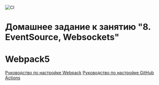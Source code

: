 ![CI](https://github.com/sdw200t/ws-frontend/actions/workflows/web.yml/badge.svg)

# Домашнее задание к занятию "8. EventSource, Websockets"


# Webpack5

[Руководство по настройке Webpack](https://webpack.js.org/guides/)
[Руководство по настройке GitHub Actions](https://docs.github.com/en/actions/quickstart)
